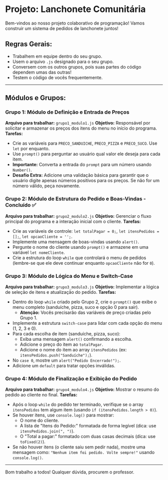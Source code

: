 # Projeto: Lanchonete Comunitária

Bem-vindos ao nosso projeto colaborativo de programação! Vamos construir um sistema de pedidos de lanchonete juntos!

## Regras Gerais:
- Trabalhem em equipe dentro do seu grupo.
- Usem o arquivo `.js` designado para o seu grupo.
- Conversem com os outros grupos, pois suas partes do código dependem umas das outras!
- Testem o código de vocês frequentemente.

---

## Módulos e Grupos:

### **Grupo 1: Módulo de Definição e Entrada de Preços**
**Arquivo para trabalhar:** `grupo1_modulo1.js`
**Objetivo:** Responsável por solicitar e armazenar os preços dos itens do menu no início do programa.
**Tarefas:**
- Crie as variáveis para `PRECO_SANDUICHE`, `PRECO_PIZZA` e `PRECO_SUCO`. Use `let` por enquanto.
- Use `prompt()` para perguntar ao usuário qual valor ele deseja para cada item.
- **Importante:** Converta a entrada do `prompt` para um número usando `Number()`.
- **Desafio Extra:** Adicione uma validação básica para garantir que o usuário digite apenas números positivos para os preços. Se não for um número válido, peça novamente.

### **Grupo 2: Módulo de Estrutura do Pedido e Boas-Vindas** - Concluído ✅
**Arquivo para trabalhar:** `grupo2_modulo2.js`
**Objetivo:** Gerenciar o fluxo principal do programa e a interação inicial com o cliente.
**Tarefas:**
- Crie as variáveis de controle: `let totalPagar = 0;`, `let itensPedidos = [];`, `let opcaoCliente = '';`.
- Implemente uma mensagem de boas-vindas usando `alert()`.
- Pergunte o nome do cliente usando `prompt()` e armazene em uma variável `let nomeCliente`.
- Crie a estrutura do loop `while` que controlará o menu de pedidos (lembre-se que ele deve continuar enquanto `opcaoCliente` não for `0`).

### **Grupo 3: Módulo de Lógica do Menu e Switch-Case**
**Arquivo para trabalhar:** `grupo3_modulo3.js`
**Objetivo:** Implementar a lógica de seleção de itens e atualização do pedido.
**Tarefas:**
- Dentro do loop `while` criado pelo Grupo 2, crie o `prompt()` que exibe o menu completo (sanduíche, pizza, suco e opção 0 para sair).
    - **Atenção:** Vocês precisarão das variáveis de preço criadas pelo Grupo 1.
- Implemente a estrutura `switch-case` para lidar com cada opção do menu (1, 2, 3 e 0).
- Para cada escolha de item (sanduíche, pizza, suco):
    - Exiba uma mensagem `alert()` confirmando a escolha.
    - Adicione o preço do item ao `totalPagar`.
    - Adicione o nome do item ao array `itensPedidos` (ex: `itensPedidos.push("Sanduíche");`).
- No `case 0`, mostre um `alert("Pedido Encerrado!");`.
- Adicione um `default` para tratar opções inválidas.

### **Grupo 4: Módulo de Finalização e Exibição do Pedido**
**Arquivo para trabalhar:** `grupo4_modulo4.js`
**Objetivo:** Mostrar o resumo do pedido ao cliente no final.
**Tarefas:**
- Após o loop `while` do pedido ter terminado, verifique se o array `itensPedidos` tem algum item (usando `if (itensPedidos.length > 0)`).
- Se houver itens, use `console.log()` para mostrar:
    - O nome do cliente.
    - A lista de "Itens do Pedido:" formatada de forma legível (dica: use `itensPedidos.join(", ")`).
    - O "Total a pagar:" formatado com duas casas decimais (dica: use `toFixed(2)`).
- Se não houver itens (o cliente saiu sem pedir nada), mostre uma mensagem como: `"Nenhum item foi pedido. Volte sempre!"` usando `console.log()`.

---

Bom trabalho a todos! Qualquer dúvida, procurem o professor.
